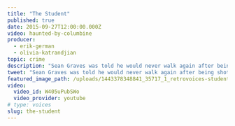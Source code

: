 ```yaml
---
title: "The Student"
published: true
date: 2015-09-27T12:00:00.000Z
video: haunted-by-columbine
producer:
  - erik-german
  - olivia-katrandjian
topic: crime
description: "Sean Graves was told he would never walk again after being shot during the attack at Columbine High School. This is the story of what happened next."
tweet: "Sean Graves was told he would never walk again after being shot during the attack at Columbine High School. This is the story of what happened next."
featured_image_path: /uploads/1443378348841_35717_1_retrovoices-student.jpg
video:
  video_id: W405uPubSWo
  video_provider: youtube
# type: voices
slug: the-student
---
```

